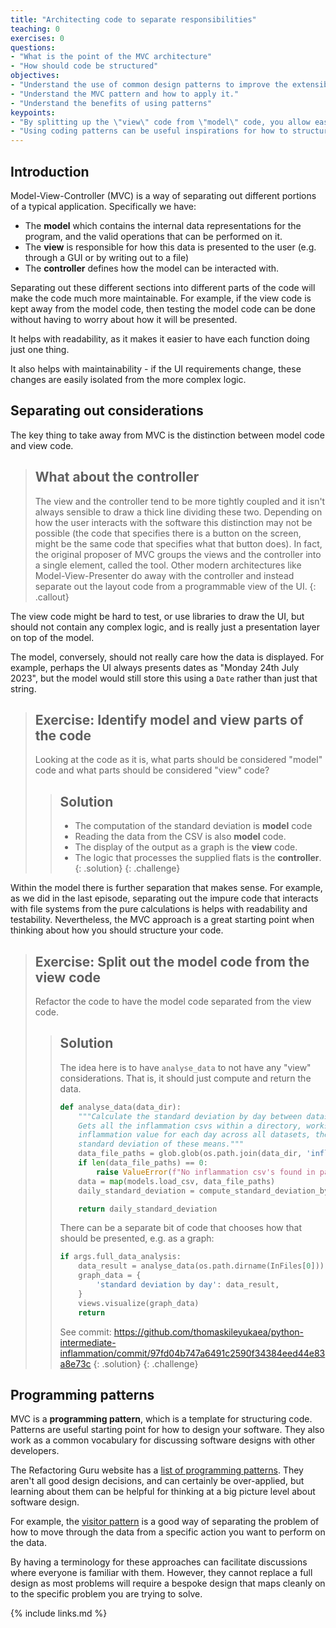```yaml
---
title: "Architecting code to separate responsibilities"
teaching: 0
exercises: 0
questions:
- "What is the point of the MVC architecture"
- "How should code be structured"
objectives:
- "Understand the use of common design patterns to improve the extensibility, reusability and overall quality of software."
- "Understand the MVC pattern and how to apply it."
- "Understand the benefits of using patterns"
keypoints:
- "By splitting up the \"view\" code from \"model\" code, you allow easier re-use of code."
- "Using coding patterns can be useful inspirations for how to structure your code."
---
```



## Introduction

Model-View-Controller (MVC) is a way of separating out different portions of a typical
application. Specifically we have:

* The **model** which contains the internal data representations for the program, and the valid
  operations that can be performed on it.
* The **view** is responsible for how this data is presented to the user (e.g. through a GUI or
  by writing out to a file)
* The **controller** defines how the model can be interacted with.

Separating out these different sections into different parts of the code will make
the code much more maintainable.
For example, if the view code is kept away from the model code, then testing the model code
can be done without having to worry about how it will be presented.

It helps with readability, as it makes it easier to have each function doing
just one thing.

It also helps with maintainability - if the UI requirements change, these changes
are easily isolated from the more complex logic.

## Separating out considerations

The key thing to take away from MVC is the distinction between model code and view code.

> ## What about the controller
> The view and the controller tend to be more tightly coupled and it isn't always sensible
> to draw a thick line dividing these two. Depending on how the user interacts with the software
> this distinction may not be possible (the code that specifies there is a button on the screen,
> might be the same code that specifies what that button does). In fact, the original proposer
> of MVC groups the views and the controller into a single element, called the tool. Other modern
> architectures like Model-View-Presenter do away with the controller and instead separate out the
> layout code from a programmable view of the UI.
{: .callout}

The view code might be hard to test, or use libraries to draw the UI, but should
not contain any complex logic, and is really just a presentation layer on top of the model.

The model, conversely, should not really care how the data is displayed.
For example, perhaps the UI always presents dates as "Monday 24th July 2023", but the model
would still store this using a `Date` rather than just that string.

> ## Exercise: Identify model and view parts of the code
> Looking at the code as it is, what parts should be considered "model" code
> and what parts should be considered "view" code?
>> ## Solution
>> * The computation of the standard deviation is **model** code
>> * Reading the data from the CSV is also **model** code.
>> * The display of the output as a graph is the **view** code.
>> * The logic that processes the supplied flats is the **controller**.
> {: .solution}
{: .challenge}

Within the model there is further separation that makes sense.
For example, as we did in the last episode, separating out the impure code that interacts with file systems from
the pure calculations is helps with readability and testability.
Nevertheless, the MVC approach is a great starting point when thinking about how you should structure your code.

> ## Exercise: Split out the model code from the view code
> Refactor the code to have the model code separated from
> the view code.
>> ## Solution
>> The idea here is to have `analyse_data` to not have any "view" considerations.
>> That is, it should just compute and return the data.
>>
>> ```python
>> def analyse_data(data_dir):
>>     """Calculate the standard deviation by day between datasets
>>     Gets all the inflammation csvs within a directory, works out the mean
>>     inflammation value for each day across all datasets, then graphs the
>>     standard deviation of these means."""
>>     data_file_paths = glob.glob(os.path.join(data_dir, 'inflammation*.csv'))
>>     if len(data_file_paths) == 0:
>>         raise ValueError(f"No inflammation csv's found in path {data_dir}")
>>     data = map(models.load_csv, data_file_paths)
>>     daily_standard_deviation = compute_standard_deviation_by_data(data)
>>
>>     return daily_standard_deviation
>> ```
>> There can be a separate bit of code that chooses how that should be presented, e.g. as a graph:
>>
>> ```python
>> if args.full_data_analysis:
>>     data_result = analyse_data(os.path.dirname(InFiles[0]))
>>     graph_data = {
>>         'standard deviation by day': data_result,
>>     }
>>     views.visualize(graph_data)
>>     return
>> ```
>> See commit: https://github.com/thomaskileyukaea/python-intermediate-inflammation/commit/97fd04b747a6491c2590f34384eed44e83a8e73c
> {: .solution}
{: .challenge}

## Programming patterns

MVC is a **programming pattern**, which is a template for structuring code.
Patterns are useful starting point for how to design your software.
They also work as a common vocabulary for discussing software designs with
other developers.

The Refactoring Guru website has a [list of programming patterns](https://refactoring.guru/design-patterns/catalog).
They aren't all good design decisions, and can certainly be over-applied, but learning about them can be helpful
for thinking at a big picture level about software design.

For example, the [visitor pattern](https://refactoring.guru/design-patterns/visitor) is
a good way of separating the problem of how to move through the data
from a specific action you want to perform on the data.

By having a terminology for these approaches can facilitate discussions
where everyone is familiar with them.
However, they cannot replace a full design as most problems will require
a bespoke design that maps cleanly on to the specific problem you are
trying to solve.

{% include links.md %}
